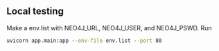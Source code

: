 ## Local testing

Make a env.list with NEO4J_URL, NEO4J_USER, and NEO4J_PSWD.
Run 

```cmd
uvicorn app.main:app --env-file env.list --port 80
```